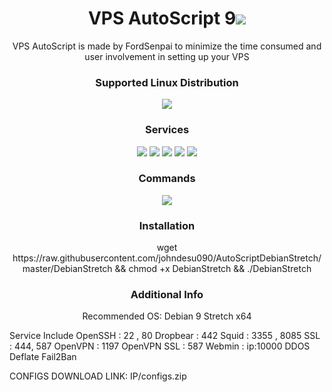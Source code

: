<h1 align="center"> VPS AutoScript 9<img src="https://img.shields.io/badge/Version-1.3-blue.svg"></h1>

<p align="center">VPS AutoScript is made by FordSenpai to minimize the time consumed and user involvement in setting up your VPS</p>
<h3 align="center">Supported Linux Distribution</h3>
<p align="center">
  <a><img src="https://img.shields.io/badge/Support-Debian%209-red.svg"></a>
  
</p>
<h3 align="center">Services</h3>
<p align="center">
  <a><img src="https://img.shields.io/badge/Service-OpenSSH-green.svg"></a>
  <a><img src="https://img.shields.io/badge/Service-Dropbear-green.svg"></a>
  <a><img src="https://img.shields.io/badge/Service-Stunnel-green.svg"></a>
  <a><img src="https://img.shields.io/badge/Service-OpenVPN-green.svg"></a>
  <a><img src="https://img.shields.io/badge/Service-Squid3-green.svg"></a>
 </p>
<h3 align="center">Commands</h3>
<p align="center">
  <a><img src="https://img.shields.io/badge/Commands-menu-yellow.svg"></a>
 </p>

<h3 align="center">Installation</h3>

<p align="center">
wget https://raw.githubusercontent.com/johndesu090/AutoScriptDebianStretch/master/DebianStretch && chmod +x DebianStretch && ./DebianStretch
</p>


<h3 align="center">Additional Info</h3>
<p align="center">
Recommended OS: Debian 9 Stretch x64

Service Include
OpenSSH : 22 , 80
Dropbear : 442
Squid : 3355 , 8085
SSL : 444, 587
OpenVPN : 1197
OpenVPN SSL : 587
Webmin : ip:10000
DDOS Deflate
Fail2Ban

CONFIGS DOWNLOAD LINK: IP/configs.zip
   </p>
